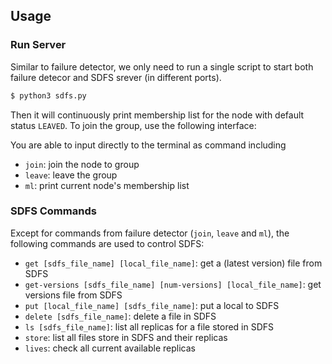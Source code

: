 ## Usage

### Run Server

Similar to failure detector, we only need to run a single script to start both failure
detecor and SDFS srever (in different ports).

```bash
$ python3 sdfs.py

```

Then it will continuously print membership list for the node with default status
`LEAVED`. To join the group, use the following interface:

You are able to input directly to the terminal as command including

- `join`: join the node to group
- `leave`: leave the group
- `ml`: print current node's membership list

### SDFS Commands

Except for commands from failure detector (`join`, `leave` and `ml`), the
following commands are used to control SDFS:

- `get [sdfs_file_name] [local_file_name]`: get a (latest version) file from SDFS
- `get-versions [sdfs_file_name] [num-versions] [local_file_name]`: get versions file from SDFS
- `put [local_file_name] [sdfs_file_name]`: put a local to SDFS
- `delete [sdfs_file_name]`: delete a file in SDFS
- `ls [sdfs_file_name]`: list all replicas for a file stored in SDFS
- `store`: list all files store in SDFS and their replicas
- `lives`: check all current available replicas
